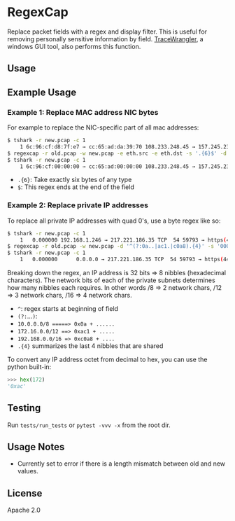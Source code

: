 # RegexCap

Replace packet fields with a regex and display filter.
This is useful for removing personally sensitive information by field.
[TraceWrangler](https://www.tracewrangler.com/), a windows GUI tool, also performs this function.

## Usage

## Example Usage

### Example 1: Replace MAC address NIC bytes

For example to replace the NIC-specific part of all mac addresses:

```bash
$ tshark -r new.pcap -c 1
    1 6c:96:cf:d8:7f:e7 → cc:65:ad:da:39:70 108.233.248.45 → 157.245.238.3 ...
$ regexcap -r old.pcap -w new.pcap -e eth.src -e eth.dst -s '.{6}$' -d 000000
$ tshark -r new.pcap -c 1
    1 6c:96:cf:00:00:00 → cc:65:ad:00:00:00 108.233.248.45 → 157.245.238.3 ...
```

* `.{6}`: Take exactly six bytes of any type
* `$`: This regex ends at the end of the field

### Example 2: Replace private IP addresses

To replace all private IP addresses with quad 0's, use a byte regex like so:

```bash
$ tshark -r new.pcap -c 1
    1   0.000000 192.168.1.246 → 217.221.186.35 TCP  54 59793 → https(443) [ACK] Seq=1 Ack=1 Win=2048 Len=0
$ regexcap -r old.pcap -w new.pcap -d '^(?:0a..|ac1.|c0a8).{4}' -s '00000000'
$ tshark -r new.pcap -c 1
    1   0.000000      0.0.0.0 → 217.221.186.35 TCP  54 59793 → https(443) [ACK] Seq=1 Ack=1 Win=2048 Len=0
```

Breaking down the regex, an IP address is 32 bits => 8 nibbles (hexadecimal characters).
The network bits of each of the private subnets determines how many nibbles each requires.
In other words /8 => 2 network chars, /12 => 3 network chars, /16 => 4 network chars.

* `^`: regex starts at beginning of field
* `(?:`...`)`:
* `10.0.0.0/8 =====> 0x0a + ......`
* `172.16.0.0/12 ==> 0xac1 + .....`
* `192.168.0.0/16 => 0xc0a8 + ....`
* `.{4}` summarizes the last 4 nibbles that are shared

To convert any IP address octet from decimal to hex, you can use the python built-in:

```python
>>> hex(172)
'0xac'
```

## Testing

Run `tests/run_tests` or `pytest -vvv -x` from the root dir.

## Usage Notes

* Currently set to error if there is a length mismatch between old and new values.

## License

Apache 2.0
